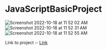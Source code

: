 # JavaScriptBasicProject

![Screenshot 2022-10-18 at 11 52 02 AM](https://user-images.githubusercontent.com/63157871/196351794-5e8f8270-2dd7-4e4d-91d9-6f6196034853.png)
![Screenshot 2022-10-18 at 11 52 31 AM](https://user-images.githubusercontent.com/63157871/196351799-0d48a567-8714-46d6-aa7f-482fa46684fc.png)
![Screenshot 2022-10-18 at 11 52 55 AM](https://user-images.githubusercontent.com/63157871/196351800-2a7f196e-3856-4adb-aa6d-273b8ef757ef.png)


Link to project :- [Link]( https://rahulsaraf1578.github.io/JavaScriptBasicProject/)
